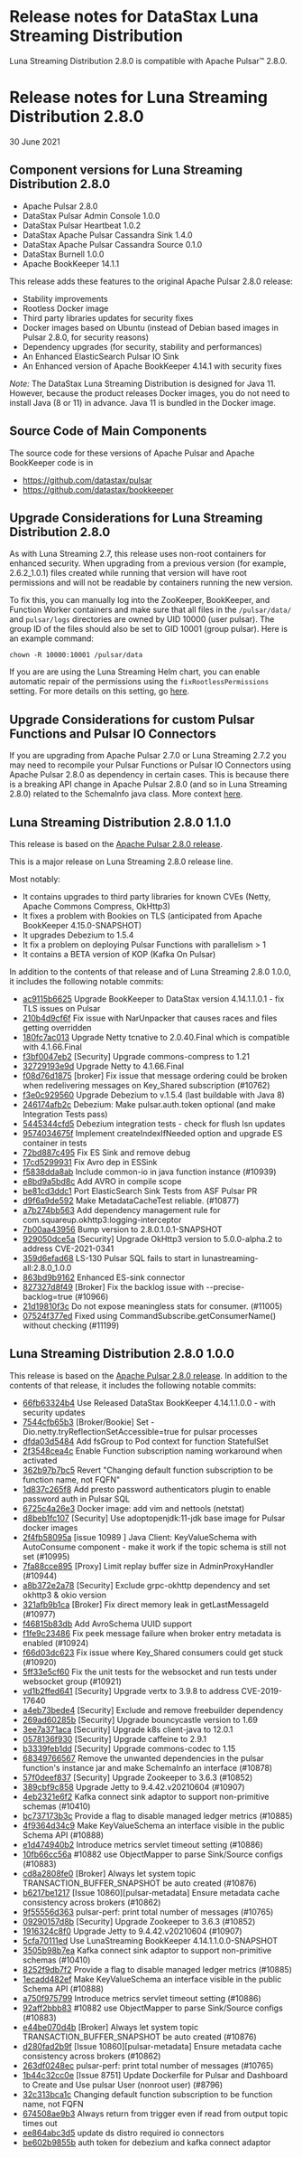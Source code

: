 # Release notes for DataStax Luna Streaming Distribution
Luna Streaming Distribution 2.8.0 is compatible with Apache Pulsar&trade; 2.8.0.

# Release notes for Luna Streaming Distribution 2.8.0
30 June 2021

## Component versions for Luna Streaming Distribution 2.8.0

   * Apache Pulsar 2.8.0
   * DataStax Pulsar Admin Console 1.0.0
   * DataStax Pulsar Heartbeat 1.0.2
   * DataStax Apache Pulsar Cassandra Sink 1.4.0
   * DataStax Apache Pulsar Cassandra Source 0.1.0
   * DataStax Burnell 1.0.0
   * Apache BookKeeper 14.1.1
 
This release adds these features to the original Apache Pulsar 2.8.0 release:
  
   * Stability improvements
   * Rootless Docker image
   * Third party libraries updates for security fixes
   * Docker images based on Ubuntu (instead of Debian based images in Pulsar 2.8.0, for security reasons)
   * Dependency upgrades (for security, stability and performances)
   * An Enhanced ElasticSearch Pulsar IO Sink  
   * An Enhanced version of Apache BookKeeper 4.14.1 with security fixes
 
*Note:* The DataStax Luna Streaming Distribution is designed for Java 11. However, because the product releases Docker images, you do not need to install Java (8 or 11) in advance. Java 11 is bundled in the Docker image.

## Source Code of Main Components

The source code for these versions of Apache Pulsar and Apache BookKeeper code is in
   
   * https://github.com/datastax/pulsar
   * https://github.com/datastax/bookkeeper

## Upgrade Considerations for Luna Streaming Distribution 2.8.0

As with Luna Streaming 2.7, this release uses non-root containers for enhanced security. When upgrading from a previous version (for example, 2.6.2_1.0.1) files created while running that version will have root permissions and will not be readable by containers running the new version.

To fix this, you can manually log into the ZooKeeper, BookKeeper, and Function Worker containers and make sure that all files in the `/pulsar/data/` and `pulsar/logs` directories are owned by UID 10000 (user pulsar). The group ID of the files should also be set to GID 10001 (group pulsar). Here is an example command:

```
chown -R 10000:10001 /pulsar/data
```

If you are are using the Luna Streaming Helm chart, you can enable automatic repair of the permissions using the `fixRootlessPermissions` setting. For more details on this setting, go [here](https://github.com/datastax/pulsar-helm-chart).

## Upgrade Considerations for custom Pulsar Functions and Pulsar IO Connectors

If you are upgrading from Apache Pulsar 2.7.0 or Luna Streaming 2.7.2 you may need to recompile your Pulsar Functions or Pulsar IO Connectors using Apache Pulsar 2.8.0 as dependency in certain cases.
This is because there is a breaking API change in Apache Pulsar 2.8.0 (and so in Luna Streaming 2.8.0) related to the SchemaInfo java class.
More context [here](https://github.com/apache/pulsar/issues/11338).

## Luna Streaming Distribution 2.8.0 1.1.0

This release is based on the [Apache Pulsar 2.8.0 release](https://pulsar.apache.org/release-notes/#280-mdash-2021-06-12-a-id280a).

This is a major release on Luna Streaming 2.8.0 release line.

Most notably:
- It contains upgrades to third party libraries for known CVEs (Netty, Apache Commons Compress, OkHttp3)
- It fixes a problem with Bookies on TLS (anticipated from Apache BookKeeper 4.15.0-SNAPSHOT) 
- It upgrades Debezium to 1.5.4
- It fix a problem on deploying Pulsar Functions with parallelism > 1
- It contains a BETA version of KOP (Kafka On Pulsar)

In addition to the contents of that release and of Luna Streaming 2.8.0 1.0.0, it includes the following notable commits:

* [ac9115b6625](https://github.com/datastax/pulsar/commit/ac9115b6625) Upgrade BookKeeper to DataStax version 4.14.1.1.0.1 - fix TLS issues on Pulsar
* [210b4d9cf6f](https://github.com/datastax/pulsar/commit/210b4d9cf6f) Fix issue with NarUnpacker that causes races and files getting overridden
* [180fc7ac013](https://github.com/datastax/pulsar/commit/180fc7ac013) Upgrade Netty tcnative to 2.0.40.Final which is compatible with 4.1.66.Final
* [f3bf0047eb2](https://github.com/datastax/pulsar/commit/f3bf0047eb2) [Security] Upgrade commons-compress to 1.21
* [32729193e9d](https://github.com/datastax/pulsar/commit/32729193e9d) Upgrade Netty to 4.1.66.Final
* [f08d76d1875](https://github.com/datastax/pulsar/commit/f08d76d1875) [broker] Fix issue that message ordering could be broken when redelivering messages on Key_Shared subscription (#10762)
* [f3e0c929560](https://github.com/datastax/pulsar/commit/f3e0c929560) Upgrade Debezium to v.1.5.4 (last buildable with Java 8)
* [246174afb2c](https://github.com/datastax/pulsar/commit/246174afb2c) Debezium: Make pulsar.auth.token optional (and make Integration Tests pass)
* [5445344cfd5](https://github.com/datastax/pulsar/commit/5445344cfd5) Debezium integration tests   - check for flush lsn updates
* [9574034675f](https://github.com/datastax/pulsar/commit/9574034675f) Implement createIndexIfNeeded option and upgrade ES container in tests
* [72bd887c495](https://github.com/datastax/pulsar/commit/72bd887c495) Fix ES Sink and remove debug
* [17cd5299931](https://github.com/datastax/pulsar/commit/17cd5299931) Fix Avro dep in ESSink
* [f5838dda8ab](https://github.com/datastax/pulsar/commit/f5838dda8ab) Include common-io in java function instance (#10939)
* [e8bd9a5bd8c](https://github.com/datastax/pulsar/commit/e8bd9a5bd8c) Add AVRO in compile scope
* [be81cd3ddc1](https://github.com/datastax/pulsar/commit/be81cd3ddc1) Port ElasticSearch Sink Tests from ASF Pulsar PR
* [d9f6a9de592](https://github.com/datastax/pulsar/commit/d9f6a9de592) Make MetadataCacheTest reliable. (#10877)
* [a7b274bb563](https://github.com/datastax/pulsar/commit/a7b274bb563) Add dependency management rule for com.squareup.okhttp3:logging-interceptor
* [7b00aa43956](https://github.com/datastax/pulsar/commit/7b00aa43956) Bump version to 2.8.0.1.0.1-SNAPSHOT
* [929050dce5a](https://github.com/datastax/pulsar/commit/929050dce5a) [Security] Upgrade OkHttp3 version to 5.0.0-alpha.2 to address CVE-2021-0341
* [359d6efad68](https://github.com/datastax/pulsar/commit/359d6efad68) LS-130 Pulsar SQL fails to start in lunastreaming-all:2.8.0_1.0.0
* [863bd9b9162](https://github.com/datastax/pulsar/commit/863bd9b9162) Enhanced ES-sink connector
* [827327d8f49](https://github.com/datastax/pulsar/commit/827327d8f49) [Broker] Fix the backlog issue with --precise-backlog=true (#10966)
* [21d19810f3c](https://github.com/datastax/pulsar/commit/21d19810f3c) Do not expose meaningless stats for consumer. (#11005)
* [07524f377ed](https://github.com/datastax/pulsar/commit/07524f377ed) Fixed using CommandSubscribe.getConsumerName() without checking (#11199)


## Luna Streaming Distribution 2.8.0 1.0.0

This release is based on the [Apache Pulsar 2.8.0 release](https://pulsar.apache.org/release-notes/#280-mdash-2021-06-12-a-id280a). In addition to the contents of that release, it includes the following notable commits:

* [66fb63324b4](https://github.com/datastax/pulsar/commit/66fb63324b4) Use Released DataStax BookKeeper 4.14.1.1.0.0 - with security updates
* [7544cfb65b3](https://github.com/datastax/pulsar/commit/7544cfb65b3) [Broker/Bookie] Set -Dio.netty.tryReflectionSetAccessible=true for pulsar processes
* [dfda03d5484](https://github.com/datastax/pulsar/commit/dfda03d5484) Add fsGroup to Pod context for function StatefulSet
* [2f3548cea4c](https://github.com/datastax/pulsar/commit/2f3548cea4c) Enable Function subscription naming workaround when activated
* [362b97b7bc5](https://github.com/datastax/pulsar/commit/362b97b7bc5) Revert "Changing default function subscription to be function name, not FQFN"
* [1d837c265f8](https://github.com/datastax/pulsar/commit/1d837c265f8) Add presto password authenticators plugin to enable password auth in Pulsar SQL
* [6725c4a26e3](https://github.com/datastax/pulsar/commit/6725c4a26e3) Docker image: add vim and nettools (netstat)
* [d8beb1fc107](https://github.com/datastax/pulsar/commit/d8beb1fc107) [Security] Use adoptopenjdk:11-jdk base image for Pulsar docker images
* [2f4fb58095a](https://github.com/datastax/pulsar/commit/2f4fb58095a) [issue 10989 ] Java Client: KeyValueSchema with AutoConsume component - make it work if the topic schema is still not set (#10995)
* [7fa88cce895](https://github.com/datastax/pulsar/commit/7fa88cce895) [Proxy] Limit replay buffer size in AdminProxyHandler (#10944)
* [a8b372e2a78](https://github.com/datastax/pulsar/commit/a8b372e2a78) [Security] Exclude grpc-okhttp dependency and set okhttp3 & okio version
* [321afb9b1ca](https://github.com/datastax/pulsar/commit/321afb9b1ca) [Broker] Fix direct memory leak in getLastMessageId (#10977)
* [f46815b83db](https://github.com/datastax/pulsar/commit/f46815b83db) Add AvroSchema UUID support
* [f1fe9c23486](https://github.com/datastax/pulsar/commit/f1fe9c23486) Fix peek message failure when broker entry metadata is enabled (#10924)
* [f66d03dc623](https://github.com/datastax/pulsar/commit/f66d03dc623) Fix issue where Key_Shared consumers could get stuck (#10920)
* [5ff33e5cf60](https://github.com/datastax/pulsar/commit/5ff33e5cf60) Fix the unit tests for the websocket and run tests under websocket group (#10921)
* [vd1b2ffed641](https://github.com/datastax/pulsar/commit/vd1b2ffed641) [Security] Upgrade vertx to 3.9.8 to address CVE-2019-17640
* [a4eb73bede4](https://github.com/datastax/pulsar/commit/a4eb73bede4) [Security] Exclude and remove freebuilder dependency
* [269ad60285b](https://github.com/datastax/pulsar/commit/269ad60285b) [Security] Upgrade bouncycastle version to 1.69
* [3ee7a371aca](https://github.com/datastax/pulsar/commit/3ee7a371aca) [Security] Upgrade k8s client-java to 12.0.1
* [0578136f930](https://github.com/datastax/pulsar/commit/0578136f930) [Security] Upgrade caffeine to 2.9.1
* [b3339feb1dd](https://github.com/datastax/pulsar/commit/b3339feb1dd) [Security] Upgrade commons-codec to 1.15
* [68349766567](https://github.com/datastax/pulsar/commit/68349766567) Remove the unwanted dependencies in the pulsar function's instance jar and make SchemaInfo an interface (#10878)
* [57f0deef837](https://github.com/datastax/pulsar/commit/57f0deef837) [Security] Upgrade Zookeeper to 3.6.3 (#10852)
* [389cbf9c858](https://github.com/datastax/pulsar/commit/389cbf9c858) Upgrade Jetty to 9.4.42.v20210604 (#10907)
* [4eb2321e6f2](https://github.com/datastax/pulsar/commit/4eb2321e6f2) Kafka connect sink adaptor to support non-primitive schemas (#10410)
* [bc737173b3c](https://github.com/datastax/pulsar/commit/bc737173b3c) Provide a flag to disable managed ledger metrics (#10885)
* [4f9364d34c9](https://github.com/datastax/pulsar/commit/4f9364d34c9) Make KeyValueSchema an interface visible in the public Schema API (#10888)
* [e1d474940b2](https://github.com/datastax/pulsar/commit/e1d474940b2) Introduce metrics servlet timeout setting (#10886)
* [10fb66cc56a](https://github.com/datastax/pulsar/commit/10fb66cc56a) #10882 use ObjectMapper to parse Sink/Source configs (#10883)
* [cd8a2808fe0](https://github.com/datastax/pulsar/commit/cd8a2808fe0) [Broker] Always let system topic TRANSACTION_BUFFER_SNAPSHOT be auto created (#10876)
* [b6217be1217](https://github.com/datastax/pulsar/commit/b6217be1217) [Issue 10860][pulsar-metadata] Ensure metadata cache consistency across brokers (#10862)
* [9f55556d363](https://github.com/datastax/pulsar/commit/9f55556d363) pulsar-perf: print total number of messages (#10765)
* [09290157d8b](https://github.com/datastax/pulsar/commit/09290157d8b) [Security] Upgrade Zookeeper to 3.6.3 (#10852)
* [1916324c8f0](https://github.com/datastax/pulsar/commit/1916324c8f0) Upgrade Jetty to 9.4.42.v20210604 (#10907)
* [5cfa70111ed](https://github.com/datastax/pulsar/commit/5cfa70111ed) Use LunaStreaming BookKeeper 4.14.1.1.0.0-SNAPSHOT
* [3505b98b7ea](https://github.com/datastax/pulsar/commit/3505b98b7ea) Kafka connect sink adaptor to support non-primitive schemas (#10410)
* [8252f9db7f2](https://github.com/datastax/pulsar/commit/8252f9db7f2) Provide a flag to disable managed ledger metrics (#10885)
* [1ecadd482ef](https://github.com/datastax/pulsar/commit/1ecadd482ef) Make KeyValueSchema an interface visible in the public Schema API (#10888)
* [a750f975799](https://github.com/datastax/pulsar/commit/a750f975799) Introduce metrics servlet timeout setting (#10886)
* [92aff2bbb83](https://github.com/datastax/pulsar/commit/92aff2bbb83) #10882 use ObjectMapper to parse Sink/Source configs (#10883)
* [e44be070d4b](https://github.com/datastax/pulsar/commit/e44be070d4b) [Broker] Always let system topic TRANSACTION_BUFFER_SNAPSHOT be auto created (#10876)
* [d280fad2b9f](https://github.com/datastax/pulsar/commit/d280fad2b9f) [Issue 10860][pulsar-metadata] Ensure metadata cache consistency across brokers (#10862)
* [263df0248ec](https://github.com/datastax/pulsar/commit/263df0248ec) pulsar-perf: print total number of messages (#10765)
* [1b44c32cc0e](https://github.com/datastax/pulsar/commit/1b44c32cc0e) [Issue 8751] Update Dockerfile for Pulsar and Dashboard to Create and Use pulsar User (nonroot user) (#8796)
* [32c313bca1c](https://github.com/datastax/pulsar/commit/32c313bca1c) Changing default function subscription to be function name, not FQFN
* [674508ae9b3](https://github.com/datastax/pulsar/commit/674508ae9b3) Always return from trigger even if read from output topic times out
* [ee864abc3d5](https://github.com/datastax/pulsar/commit/ee864abc3d5) update ds distro required io connectors
* [be602b9855b](https://github.com/datastax/pulsar/commit/be602b9855b) auth token for debezium and kafka connect adaptor

